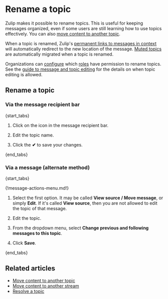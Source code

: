 # Rename a topic

Zulip makes it possible to rename topics. This is useful for keeping messages
organized, even if some users are still learning how to use topics effectively.
You can also [move content to another
topic](/help/move-content-to-another-topic).

When a topic is renamed, Zulip's [permanent links to messages in
context](/help/link-to-a-message-or-conversation#get-a-link-to-a-specific-message)
will automatically redirect to the new location of the message. [Muted
topics](/help/mute-a-topic) are automatically migrated when a topic is renamed.

Organizations can [configure](/help/configure-who-can-edit-topics) which
[roles](/help/roles-and-permissions) have permission to rename topics. See the
[guide to message and topic editing](/help/configure-message-editing-and-deletion)
for the details on when topic editing is allowed.

## Rename a topic

### Via the message recipient bar

{start_tabs}

1. Click on the <i class="fa fa-pencil"></i> icon in the message recipient bar.

1. Edit the topic name.

1. Click the **✔** to save your changes.

{end_tabs}


### Via a message (alternate method)

{start_tabs}

{!message-actions-menu.md!}

1. Select the first option. It may be called **View source / Move message**,
   or simply **Edit**. If it's called **View source**, then you are not
   allowed to edit the topic of that message.

1. Edit the topic.

1. From the dropdown menu, select **Change previous and following messages to this topic**.

1. Click **Save**.

{end_tabs}

[move-permission-setting]: /help/configure-message-editing-and-deletion#configure-who-can-move-topics-between-streams

## Related articles

* [Move content to another topic](/help/move-content-to-another-topic)
* [Move content to another stream](/help/move-content-to-another-stream)
* [Resolve a topic](/help/resolve-a-topic)
